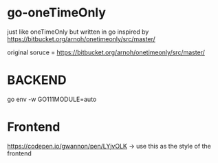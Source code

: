 # go-oneTimeOnly
just like oneTimeOnly but written in go 
inspired by https://bitbucket.org/arnoh/onetimeonly/src/master/

original soruce = https://bitbucket.org/arnoh/onetimeonly/src/master/

# BACKEND

go env -w GO111MODULE=auto

# Frontend
https://codepen.io/gwannon/pen/LYjvOLK -> use this as the style of the frontend

